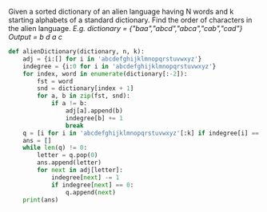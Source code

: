 Given a sorted dictionary of an alien language having N words and k starting alphabets of a standard dictionary. Find the order of characters in the alien language.
*E.g. dictionary =  {"baa","abcd","abca","cab","cad"}
Output = b d a c* 

```python
def alienDictionary(dictionary, n, k):
    adj = {i:[] for i in 'abcdefghijklmnopqrstuvwxyz'}
    indegree = {i:0 for i in 'abcdefghijklmnopqrstuvwxyz'}
    for index, word in enumerate(dictionary[:-2]):
        fst = word
        snd = dictionary[index + 1]
        for a, b in zip(fst, snd):
            if a != b:
                adj[a].append(b)
                indegree[b] += 1
                break
    q = [i for i in 'abcdefghijklmnopqrstuvwxyz'[:k] if indegree[i] == 0]
    ans = []
    while len(q) != 0:
        letter = q.pop(0)
        ans.append(letter) 
        for next in adj[letter]:
            indegree[next] -= 1
            if indegree[next] == 0:
                q.append(next)
    print(ans)
```